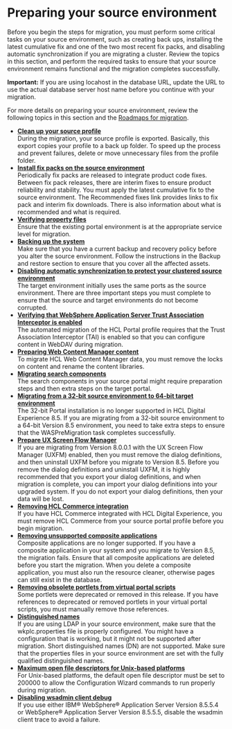 # Preparing your source environment

Before you begin the steps for migration, you must perform some critical tasks on your source environment, such as creating back ups, installing the latest cumulative fix and one of the two most recent fix packs, and disabling automatic synchronization if you are migrating a cluster. Review the topics in this section, and perform the required tasks to ensure that your source environment remains functional and the migration completes successfully.

**Important:** If you are using locahost in the database URL, update the URL to use the actual database server host name before you continue with your migration.

For more details on preparing your source environment, review the following topics in this section and the [Roadmaps for migration](../install/rm_migration.md).

-   **[Clean up your source profile](../migrate/mig_clean_source.md)**  
During the migration, your source profile is exported. Basically, this export copies your profile to a back up folder. To speed up the process and prevent failures, delete or move unnecessary files from the profile folder.
-   **[Install fix packs on the source environment](../migrate/mig_inst_fixpacks_wp7.md)**  
Periodically fix packs are released to integrate product code fixes. Between fix pack releases, there are interim fixes to ensure product reliability and stability. You must apply the latest cumulative fix to the source environment. The Recommended fixes link provides links to fix pack and interim fix downloads. There is also information about what is recommended and what is required.
-   **[Verifying property files](../migrate/verify_property_files.md)**  
Ensure that the existing portal environment is at the appropriate service level for migration.
-   **[Backing up the system](../migrate/back_up_the_system.md)**  
Make sure that you have a current backup and recovery policy before you alter the source environment. Follow the instructions in the Backup and restore section to ensure that you cover all the affected assets.
-   **[Disabling automatic synchronization to protect your clustered source environment](../migrate/mig_disable_auto-sync.md)**  
The target environment initially uses the same ports as the source environment. There are three important steps you must complete to ensure that the source and target environments do not become corrupted.
-   **[Verifying that WebSphere Application Server Trust Association Interceptor is enabled](../migrate/mig_pre_src_tai.md)**  
The automated migration of the HCL Portal profile requires that the Trust Association Interceptor \(TAI\) is enabled so that you can configure content in WebDAV during migration.
-   **[Preparing Web Content Manager content](../migrate/wcm_specific_steps.md)**  
To migrate HCL Web Content Manager data, you must remove the locks on content and rename the content libraries.
-   **[Migrating search components](../migrate/mig_t_search.md)**  
The search components in your source portal might require preparation steps and then extra steps on the target portal.
-   **[Migrating from a 32-bit source environment to 64-bit target environment](../migrate/mig_t_sourcenv_32to64.md)**  
The 32-bit Portal installation is no longer supported in HCL Digital Experience 8.5. If you are migrating from a 32-bit source environment to a 64-bit Version 8.5 environment, you need to take extra steps to ensure that the WASPreMigration task completes successfully.
-   **[Prepare UX Screen Flow Manager](../migrate/mig_pre_uxfm.md)**  
If you are migrating from Version 8.0.0.1 with the UX Screen Flow Manager \(UXFM\) enabled, then you must remove the dialog definitions, and then uninstall UXFM before you migrate to Version 8.5. Before you remove the dialog definitions and uninstall UXFM, it is highly recommended that you export your dialog definitions, and when migration is complete, you can import your dialog definitions into your upgraded system. If you do not export your dialog definitions, then your data will be lost.
-   **[Removing HCL Commerce integration](../migrate/mig_pre_commerce_integration.md)**  
If you have HCL Commerce integrated with HCL Digital Experience, you must remove HCL Commerce from your source portal profile before you begin migration.
-   **[Removing unsupported composite applications](../migrate/mig_pre_remove_cai.md)**  
Composite applications are no longer supported. If you have a composite application in your system and you migrate to Version 8.5, the migration fails. Ensure that all composite applications are deleted before you start the migration. When you delete a composite application, you must also run the resource cleaner, otherwise pages can still exist in the database.
-   **[Removing obsolete portlets from virtual portal scripts](../migrate/mig_depcr_vp_scripts.md)**  
Some portlets were deprecated or removed in this release. If you have references to deprecated or removed portlets in your virtual portal scripts, you must manually remove those references.
-   **[Distinguished names](../plan/mig_plan_security.md)**  
If you are using LDAP in your source environment, make sure that the wkplc.properties file is properly configured. You might have a configuration that is working, but it might not be supported after migration. Short distinguished names \(DN\) are not supported. Make sure that the properties files in your source environment are set with the fully qualified distinguished names.
-   **[Maximum open file descriptors for Unix-based platforms](../migrate/mig_pre_ulimit_default.md)**  
For Unix-based platforms, the default open file descriptor must be set to 200000 to allow the Configuration Wizard commands to run properly during migration.
-   **[Disabling wsadmin client debug](../migrate/mig_dsable_wsadmin_clnt_dbg.md)**  
If you use either IBM® WebSphere® Application Server Version 8.5.5.4 or WebSphere® Application Server Version 8.5.5.5, disable the wsadmin client trace to avoid a failure.


